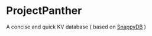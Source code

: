 # ProjectPanther
A concise and quick KV database ( based on [SnappyDB](https://github.com/nhachicha/SnappyDB) )
